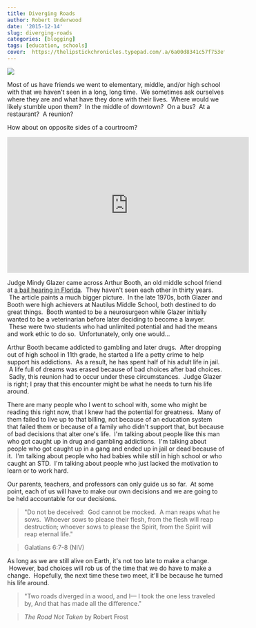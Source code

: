 ```yaml
---
title: Diverging Roads
author: Robert Underwood
date: '2015-12-14'
slug: diverging-roads
categories: [blogging]
tags: [education, schools]
cover:  https://thelipstickchronicles.typepad.com/.a/6a00d8341c57f753ef0154366925bb970c-pi
---
```


![](https://thelipstickchronicles.typepad.com/.a/6a00d8341c57f753ef0154366925bb970c-pi)

Most of us have friends we went to elementary, middle, and/or high school with that we haven't seen in a long, long time.  We sometimes ask ourselves where they are and what have they done with their lives.  Where would we likely stumble upon them?  In the middle of downtown?  On a bus?  At a restaurant?  A reunion?

How about on opposite sides of a courtroom?

<iframe width="560" height="315" src="https://www.youtube.com/embed/wSN8L2SrZOg" frameborder="0" gesture="media" allow="encrypted-media" allowfullscreen></iframe>

Judge Mindy Glazer came across Arthur Booth, an old middle school friend at [a bail hearing in Florida](https://www.dailymail.co.uk/news/article-3155288/Full-story-criminal-wept-judge-revealed-classmates-brilliant-schoolboy-wanted-neurosurgeon-drugs-crime-ruined-dream.html).  They haven't seen each other in thirty years.  The article paints a much bigger picture.  In the late 1970s, both Glazer and Booth were high achievers at Nautilus Middle School, both destined to do great things.  Booth wanted to be a neurosurgeon while Glazer initially wanted to be a veterinarian before later deciding to become a lawyer.  These were two students who had unlimited potential and had the means and work ethic to do so.  Unfortunately, only one would...

Arthur Booth became addicted to gambling and later drugs.  After dropping out of high school in 11th grade, he started a life a petty crime to help support his addictions.  As a result, he has spent half of his adult life in jail.  A life full of dreams was erased because of bad choices after bad choices.  Sadly, this reunion had to occur under these circumstances.  Judge Glazer is right; I pray that this encounter might be what he needs to turn his life around.

There are many people who I went to school with, some who might be reading this right now, that I knew had the potential for greatness.  Many of them failed to live up to that billing, not because of an education system that failed them or because of a family who didn't support that, but because of bad decisions that alter one's life.  I'm talking about people like this man who got caught up in drug and gambling addictions.  I'm talking about people who got caught up in a gang and ended up in jail or dead because of it.  I'm talking about people who had babies while still in high school or who caught an STD.  I'm talking about people who just lacked the motivation to learn or to work hard.

Our parents, teachers, and professors can only guide us so far.  At some point, each of us will have to make our own decisions and we are going to be held accountable for our decisions.

> "Do not be deceived:  God cannot be mocked.  A man reaps what he sows.  Whoever sows to please their flesh, from the flesh will reap destruction; whoever sows to please the Spirit, from the Spirit will reap eternal life."

> Galatians 6:7-8 (NIV)

As long as we are still alive on Earth, it's not too late to make a change.  However, bad choices will rob us of the time that we do have to make a change.  Hopefully, the next time these two meet, it'll be because he turned his life around.

> "Two roads diverged in a wood, and I—
I took the one less traveled by,
And that has made all the difference."

> *The Road Not Taken* by Robert Frost
